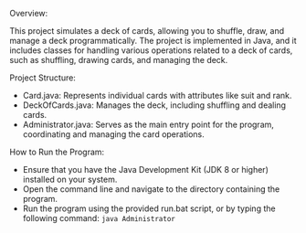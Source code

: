 Overview: 

This project simulates a deck of cards, allowing you to shuffle, draw, and manage a deck programmatically.
The project is implemented in Java, and it includes classes for handling various operations related to a deck of cards, such as shuffling, drawing cards, and managing the deck.

Project Structure:

* Card.java: Represents individual cards with attributes like suit and rank.
* DeckOfCards.java: Manages the deck, including shuffling and dealing cards.
* Administrator.java: Serves as the main entry point for the program, coordinating and managing the card operations.

How to Run the Program:

* Ensure that you have the Java Development Kit (JDK 8 or higher) installed on your system.
* Open the command line and navigate to the directory containing the program.
* Run the program using the provided run.bat script, or by typing the following command: `java Administrator`
  
